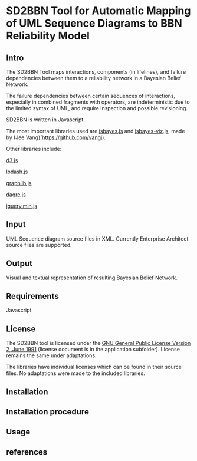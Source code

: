 # SD2BBN Tool for Automatic Mapping of UML Sequence Diagrams to BBN Reliability Model #

## Intro ##

The SD2BBN Tool maps interactions, components (in lifelines), and failure dependencies between them to a reliability network in a Bayesian Belief Network.

The failure dependencies between certain sequences of interactions, especially in combined fragments with operators, are indeterministic due to the limited syntax of UML, and require inspection and possible revisioning.

SD2BBN is written in Javascript.

The most important libraries used are [jsbayes.js](https://github.com/vangj/jsbayes) and [jsbayes-viz.js](https://github.com/vangj/jsbayes-viz), made by (Jee Vang)[https://github.com/vangj).

Other libraries include:

[d3.js](https://github.com/d3/d3)

[lodash.js](https://github.com/lodash/lodash)

[graphlib.js](https://github.com/cpettitt/graphlib)

[dagre.js](https://github.com/cpettitt/dagre)

[jquery.min.js](https://github.com/jquery/jquery)


## Input ##

UML Sequence diagram source files in XML. Currently Enterprise Architect source files are supported.

## Output ##

Visual and textual representation of resulting Bayesian Belief Network.

## Requirements ##

Javascript

## License ##

The SD2BBN tool is licensed under the [GNU General Public License Version 2, June 1991](http://www.gnu.org/licenses/gpl-2.0.txt) (license document is in the application subfolder).
License remains the same under adaptations.

The libraries have individual licenses which can be found in their source files. No adaptations were made to the included libraries.

## Installation ##


## Installation procedure ##


## Usage ##


## references ##


